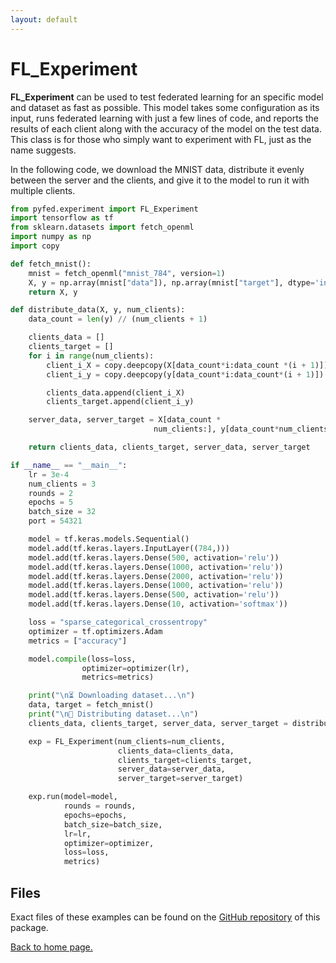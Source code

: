 ```yaml
---
layout: default
---
```


# FL_Experiment

**FL_Experiment** can be used to test federated learning for an specific model and dataset as fast as possible. This model takes some configuration as its input, runs federated learning with just a few lines of code, and reports the results of each client along with the accuracy of the model on the test data. This class is for those who simply want to experiment with FL, just as the name suggests.

In the following code, we download the MNIST data, distribute it evenly between the server and the clients, and give it to the model to run it with multiple clients.

```py
from pyfed.experiment import FL_Experiment
import tensorflow as tf
from sklearn.datasets import fetch_openml
import numpy as np
import copy

def fetch_mnist():
    mnist = fetch_openml("mnist_784", version=1)
    X, y = np.array(mnist["data"]), np.array(mnist["target"], dtype='int16')
    return X, y

def distribute_data(X, y, num_clients):
    data_count = len(y) // (num_clients + 1)

    clients_data = []
    clients_target = []
    for i in range(num_clients):
        client_i_X = copy.deepcopy(X[data_count*i:data_count *(i + 1)])
        client_i_y = copy.deepcopy(y[data_count*i:data_count*(i + 1)])

        clients_data.append(client_i_X)
        clients_target.append(client_i_y)

    server_data, server_target = X[data_count *
                                num_clients:], y[data_count*num_clients:]

    return clients_data, clients_target, server_data, server_target

if __name__ == "__main__":
    lr = 3e-4
    num_clients = 3
    rounds = 2
    epochs = 5
    batch_size = 32
    port = 54321

    model = tf.keras.models.Sequential()
    model.add(tf.keras.layers.InputLayer((784,)))
    model.add(tf.keras.layers.Dense(500, activation='relu'))
    model.add(tf.keras.layers.Dense(1000, activation='relu'))
    model.add(tf.keras.layers.Dense(2000, activation='relu'))
    model.add(tf.keras.layers.Dense(1000, activation='relu'))
    model.add(tf.keras.layers.Dense(500, activation='relu'))
    model.add(tf.keras.layers.Dense(10, activation='softmax'))

    loss = "sparse_categorical_crossentropy"
    optimizer = tf.optimizers.Adam
    metrics = ["accuracy"]

    model.compile(loss=loss,
                optimizer=optimizer(lr),
                metrics=metrics)

    print("\n⏳ Downloading dataset...\n")
    data, target = fetch_mnist()
    print("\n📨 Distributing dataset...\n")
    clients_data, clients_target, server_data, server_target = distribute_data(data, target, num_clients)

    exp = FL_Experiment(num_clients=num_clients,
                        clients_data=clients_data,
                        clients_target=clients_target,
                        server_data=server_data,
                        server_target=server_target)

    exp.run(model=model,
            rounds = rounds,
            epochs=epochs,
            batch_size=batch_size,
            lr=lr,
            optimizer=optimizer,
            loss=loss,
            metrics)
```

## Files
Exact files of these examples can be found on the [GitHub repository](https://github.com/amirrezasokhankhosh/PyFed) of this package.

[Back to home page.](./index.md)